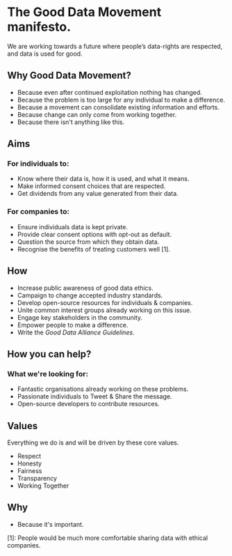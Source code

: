 # The Good Data Movement manifesto.

We are working towards a future where people’s data-rights are respected, and data is used for good.

## Why Good Data Movement?
<!--Why is this movement necessary:-->

- Because even after continued exploitation nothing has changed.
- Because the problem is too large for any individual to make a difference.
- Because a movement can consolidate existing information and efforts.
- Because change can only come from working together. 
- Because there isn't anything like this.

## Aims

### For individuals to:

- Know where their data is, how it is used, and what it means.
- Make informed consent choices that are respected.
- Get dividends from any value generated from their data.

### For companies to:

<!--- Subscribe to the Good Data Alliance guidelines.-->

- Ensure individuals data is kept private.
- Provide clear consent options with opt-out as default.
- Question the source from which they obtain data.
- Recognise the benefits of treating customers well [1].

## How

<!--We're going to make this happen by:-->

- Increase public awareness of good data ethics.
- Campaign to change accepted industry standards.
- Develop open-source resources for individuals & companies.
- Unite common interest groups already working on this issue.
- Engage key stakeholders in the community.
- Empower people to make a difference.
- Write the _Good Data Alliance Guidelines_.

## How you can help?

### What we're looking for:
- Fantastic organisations already working on these problems.
- Passionate individuals to Tweet & Share the message.
- Open-source developers to contribute resources.

## Values

Everything we do is and will be driven by these core values.

- Respect
- Honesty
- Fairness
- Transparency
- Working Together

## Why

- Because it's important.

[1]: People would be much more comfortable sharing data with ethical companies.
